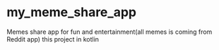 # my_meme_share_app
Memes share app for fun and entertainment(all memes is coming from Reddit app) 
this project in kotlin
